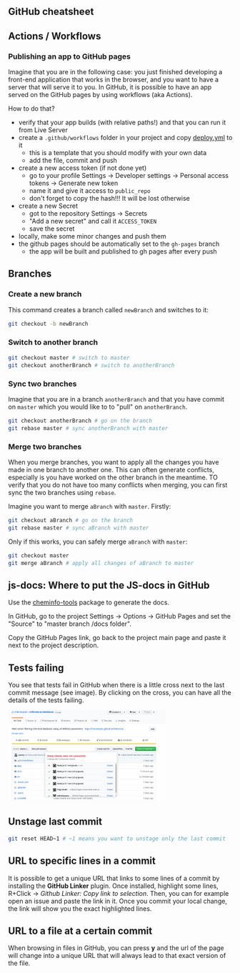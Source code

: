## GitHub cheatsheet

## Actions / Workflows

### Publishing an app to GitHub pages

Imagine that you are in the following case: you just finished developing a front-end application that works in the browser, and you want to have a server that will serve it to you. In GitHub, it is possible to have an app served on the GitHub pages by using workflows (aka Actions).

How to do that?

- verify that your app builds (with relative paths!) and that you can run it from Live Server
- create a `.github/workflows` folder in your project and copy [deploy.yml](./examples/deploy.yml) to it
    - this is a template that you should modify with your own data
    - add the file, commit and push
- create a new access token (if not done yet)
    - go to your profile Settings -> Developer settings -> Personal access tokens -> Generate new token
    - name it and give it access to `public_repo`
    - don't forget to copy the hash!!! It will be lost otherwise
- create a new Secret
    - got to the repository Settings -> Secrets
    - "Add a new secret" and call it `ACCESS_TOKEN`
    - save the secret
- locally, make some minor changes and push them
- the github pages should be automatically set to the `gh-pages` branch
    - the app will be built and published to gh pages after every push

## Branches

### Create a new branch

This command creates a branch called `newBranch` and switches to it:

```bash
git checkout -b newBranch
```

### Switch to another branch

```bash
git checkout master # switch to master
git checkout anotherBranch # switch to anotherBranch
```

### Sync two branches

Imagine that you are in a branch `anotherBranch` and that you have commit on `master` which you would like to to "pull" on `anotherBranch`.

```bash
git checkout anotherBranch # go on the branch
git rebase master # sync anotherBranch with master
```

### Merge two branches

When you merge branches, you want to apply all the changes you have made in one branch to another one. This can often generate conflicts, especially is you have worked on the other branch in the meantime. TO verify that you do not have too many conflicts when merging, you can first sync the two branches using `rebase`.

Imagine you want to merge `aBranch` with `master`. Firstly:
```bash
git checkout aBranch # go on the branch
git rebase master # sync aBranch with master
```

Only if this works, you can safely merge `aBranch` with `master`:
```bash
git checkout master
git merge aBranch # apply all changes of aBranch to master
```

## js-docs: Where to put the JS-docs in GitHub

Use the [cheminfo-tools](../js/npmDevPackages) package to generate the docs.

In GitHub, go to the project Settings -> Options -> GitHub Pages and set the "Source" to "master branch /docs folder".

Copy the GitHub Pages link, go back to the project main page and paste it next to the project description.

## Tests failing

You see that tests fail in GitHub when there is a little cross next to the last commit message (see image). By clicking on the cross, you can have all the details of the tests failing.

<img src="../images/github-commit-test-fail.png" alt="../images/github-commit-test-fail.png" width="70%" class="center">

## Unstage last commit

```bash
git reset HEAD~1 # ~1 means you want to unstage only the last commit
```

## URL to specific lines in a commit

It is possible to get a unique URL that links to some lines of a commit by installing the **GitHub Linker** plugin.
Once installed, highlight some lines, R+Click -> *Github Linker: Copy link to selection*.
Then, you can for example open an issue and paste the link in it. Once you commit your local change, the link will show you the exact highlighted lines.

## URL to a file at a certain commit

When browsing in files in GitHub, you can press **y** and the url of the page will change into a unique URL that will always lead to that exact version of the file.


